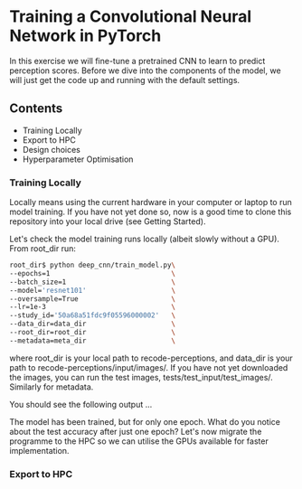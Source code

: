 # Training a Convolutional Neural Network in PyTorch

In this exercise we will fine-tune a pretrained CNN to learn to predict perception scores. Before we dive into the components of the model, we will just get the code up and running with the default settings.

## Contents

- Training Locally
- Export to HPC
- Design choices
- Hyperparameter Optimisation

### Training Locally

Locally means using the current hardware in your computer or laptop to run model training. If you have not yet done so, now is a good time to clone this repository into your local drive (see Getting Started).

Let's check the model training runs locally (albeit slowly without a GPU). From root_dir run:

```sh
root_dir$ python deep_cnn/train_model.py\
--epochs=1                              \
--batch_size=1                          \
--model='resnet101'                     \
--oversample=True                       \
--lr=1e-3                               \
--study_id='50a68a51fdc9f05596000002'   \
--data_dir=data_dir                     \
--root_dir=root_dir                     \
--metadata=meta_dir                     \
```

where root_dir is your local path to recode-perceptions, and data_dir is your path to recode-perceptions/input/images/. If you have not yet downloaded the images, you can run the test images, tests/test_input/test_images/. Similarly for metadata.

You should see the following output ...

The model has been trained, but for only one epoch. What do you notice about the test accuracy after just one epoch? Let's now migrate the programme to the HPC so we can utilise the GPUs available for faster implementation.

### Export to HPC


